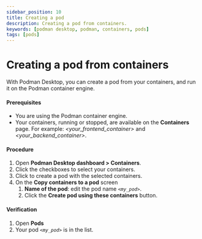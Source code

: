 ```yaml
---
sidebar_position: 10
title: Creating a pod
description: Creating a pod from containers.
keywords: [podman desktop, podman, containers, pods]
tags: [pods]
---
```


# Creating a pod from containers

With Podman Desktop, you can create a pod from your containers, and run it on the Podman container engine.

#### Prerequisites

- You are using the Podman container engine.
- Your containers, running or stopped, are available on the **Containers** page. For example: _<your_frontend_container>_ and _<your_backend_container>_.

#### Procedure

1. Open **Podman Desktop dashboard > Containers**.
1. Click the checkboxes to select your containers.
1. Click <icon icon="fa-solid fa-cubes" size="lg" /> to create a pod with the selected containers.
1. On the **Copy containers to a pod** screen
   1. **Name of the pod**: edit the pod name _`<my_pod>`_.
   1. Click the **<icon icon="fa-solid fa-cubes" size="lg" /> Create pod using these containers** button.

#### Verification

1. Open **Pods**
1. Your pod _`<my_pod>`_ is in the list.
